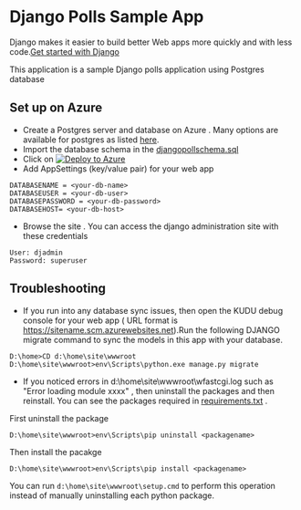 # Django Polls Sample App 

Django makes it easier to build better Web apps more quickly and with less code.[Get started with Django](https://www.djangoproject.com/start/)

This application is a sample Django polls application using Postgres database 
 
## Set up on Azure
* Create a Postgres server and database on Azure . Many options are available for postgres as listed [here](https://azure.microsoft.com/en-us/search/marketplace/?q=postgres).
* Import the database schema in the [djangopollschema.sql](https://github.com/SunBuild/djangopollapp/blob/master/djangopollschema.sql)
* Click on [![Deploy to Azure](http://azuredeploy.net/deploybutton.png)](https://azuredeploy.net/)
* Add AppSettings (key/value pair) for your web app 
```
DATABASENAME = <your-db-name>
DATABASEUSER = <your-db-user>
DATABASEPASSWORD = <your-db-password>
DATABASEHOST= <your-db-host>
```  

* Browse the site . You can access the django administration site with these credentials 
```
User: djadmin
Password: superuser 
```

## Troubleshooting
* If you run into any database sync issues, then open the KUDU debug console for your web app ( URL format is https://sitename.scm.azurewebsites.net).Run the following DJANGO migrate command to sync the models in this app with your database. 

```
D:\home>CD d:\home\site\wwwroot
D:\home\site\wwwroot>env\Scripts\python.exe manage.py migrate 
```
* If you noticed errors in d:\home\site\wwwroot\wfastcgi.log such as "Error loading module  xxxx" , then uninstall the packages and then reinstall. You can see the packages required in [requirements.txt](https://github.com/SunBuild/djangopollapp/blob/master/requirements.txt) .

First uninstall the package 
```
D:\home\site\wwwroot>env\Scripts\pip uninstall <packagename>
```
Then install the pacakge 
```
D:\home\site\wwwroot>env\Scripts\pip install <packagename>
```
You can run ```d:\home\site\wwwroot\setup.cmd``` to perform this operation instead of manually uninstalling each python package. 
